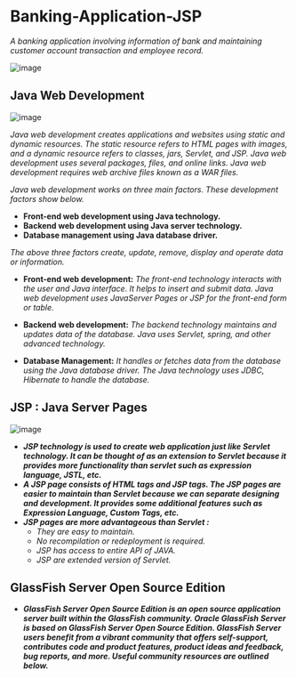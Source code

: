 # Banking-Application-JSP
_A banking application involving information of bank and maintaining customer account transaction and employee record._

![image](https://github.com/kinshuk-code-1729/Banking-Application-JSP/assets/90320839/b7b87908-75cc-4e1a-b6cf-7cd56fc7d89d)

## Java Web Development

![image](https://github.com/kinshuk-code-1729/Banking-Application-JSP/assets/90320839/231d5fee-9ec8-491d-8e87-dc80a5b5146e)

_Java web development creates applications and websites using static and dynamic resources. The static resource refers to HTML pages with images, and a dynamic resource refers to classes, jars, Servlet, and JSP. Java web development uses several packages, files, and online links. Java web development requires web archive files known as a WAR files._

_Java web development works on three main factors. These development factors show below._

- **Front-end web development using Java technology.**
- **Backend web development using Java server technology.**
- **Database management using Java database driver.**

_The above three factors create, update, remove, display and operate data or information._

- **Front-end web development:** _The front-end technology interacts with the user and Java interface. It helps to insert and submit data. Java web development uses JavaServer Pages or JSP for the front-end form or table._

- **Backend web development:** _The backend technology maintains and updates data of the database. Java uses Servlet, spring, and other advanced technology._

- **Database Management:** _It handles or fetches data from the database using the Java database driver. The Java technology uses JDBC, Hibernate to handle the database._

## JSP : Java Server Pages

![image](https://github.com/kinshuk-code-1729/Banking-Application-JSP/assets/90320839/c9829ea1-edaf-4abb-bc41-50765e20951f)

- ***JSP technology is used to create web application just like Servlet technology. It can be thought of as an extension to Servlet because it provides more functionality than servlet such as expression language, JSTL, etc.***
- ***A JSP page consists of HTML tags and JSP tags. The JSP pages are easier to maintain than Servlet because we can separate designing and development. It provides some additional features such as Expression Language, Custom Tags, etc.***
- ***JSP pages are more advantageous than Servlet :***
  - _They are easy to maintain._
  - _No recompilation or redeployment is required._
  - _JSP has access to entire API of JAVA._
  - _JSP are extended version of Servlet._

## GlassFish Server Open Source Edition
- ***GlassFish Server Open Source Edition is an open source application server built within the GlassFish community. Oracle GlassFish Server is based on GlassFish Server Open Source Edition. GlassFish Server users benefit from a vibrant community that offers self-support, contributes code and product features, product ideas and feedback, bug reports, and more. Useful community resources are outlined below.***
